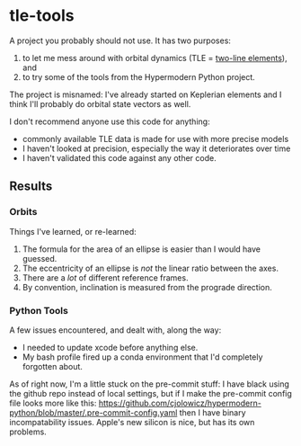 # tle-tools
A project you probably should not use. It has two purposes:
1. to let me mess around with orbital dynamics (TLE = [two-line elements](https://en.wikipedia.org/wiki/Two-line_element_set)), and
2. to try some of the tools from the Hypermodern Python project.

The project is misnamed: I've already started on Keplerian elements and I think I'll probably do orbital state vectors as well.

I don't recommend anyone use this code for anything:
- commonly available TLE data is made for use with more precise models
- I haven't looked at precision, especially the way it deteriorates over time
- I haven't validated this code against any other code.

## Results

### Orbits
Things I've learned, or re-learned:
1. The formula for the area of an ellipse is easier than I would have guessed.
2. The eccentricity of an ellipse is _not_ the linear ratio between the axes.
3. There are a _lot_ of different reference frames.
4. By convention, inclination is measured from the prograde direction.


### Python Tools
A few issues encountered, and dealt with, along the way:
- I needed to update xcode before anything else.
- My bash profile fired up a conda environment that I'd completely forgotten about.

As of right now, I'm a little stuck on the pre-commit stuff: I have black using the github repo instead of local settings, but if I make the pre-commit config file looks more like this: https://github.com/cjolowicz/hypermodern-python/blob/master/.pre-commit-config.yaml then I have binary incompatability issues. Apple's new silicon is nice, but has its own problems.
